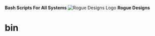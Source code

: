 **Bash Scripts For All Systems**
![Rogue Designs Logo](https://drive.google.com/file/d/1GrBRPJ9mXVkEfnmZn3KwR9JwmaJf3gEP/view?usp=sharing)
**Rogue Designs**
# bin
